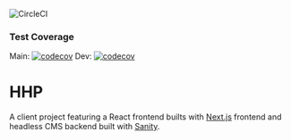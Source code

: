![CircleCI](https://img.shields.io/circleci/build/gh/markglattback/hhp?label=tests) 

### Test Coverage
Main: [![codecov](https://codecov.io/gh/markglattback/hhp/branch/main/graph/badge.svg?token=4W0FHJSRDV)](https://codecov.io/gh/markglattback/hhp)
Dev: [![codecov](https://codecov.io/gh/markglattback/hhp/branch/dev/graph/badge.svg?token=4W0FHJSRDV)](https://codecov.io/gh/markglattback/hhp)


# HHP

A client project featuring a React frontend builts with [Next.js](https://nextjs.org) frontend and headless CMS backend built with [Sanity](https://sanity.io).
